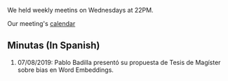
We held weekly meetins on Wednesdays at 22PM.

Our meeting's [calendar](https://calendar.google.com/calendar?cid=a2RodGsyMzZoOGdoc21nc3BscG9hMXBwaDRAZ3JvdXAuY2FsZW5kYXIuZ29vZ2xlLmNvbQ)


## Minutas (In Spanish)

1. 07/08/2019: Pablo Badilla presentó su propuesta de Tesis de Magíster sobre bias en Word Embeddings.
